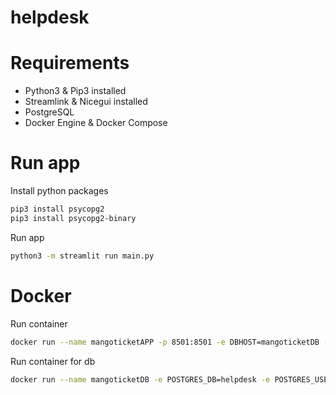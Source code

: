 # helpdesk

# Requirements
- Python3 & Pip3 installed
- Streamlink & Nicegui installed
- PostgreSQL
- Docker Engine & Docker Compose

# Run app
Install python packages
```bash
pip3 install psycopg2
pip3 install psycopg2-binary
```

Run app
```bash
python3 -m streamlit run main.py
```

# Docker
Run container
```bash
docker run --name mangoticketAPP -p 8501:8501 -e DBHOST=mangoticketDB -e DBUSER=helpdesk -e DBPASSWORD=helpdesk michivonah/mangoticket
```

Run container for db
```bash
docker run --name mangoticketDB -e POSTGRES_DB=helpdesk -e POSTGRES_USER=helpdesk -e POSTGRES_PASSWORD=helpdesk -d postgres
```